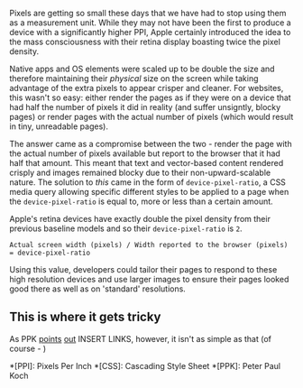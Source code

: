 Pixels are getting so small these days that we have had to stop using them as a measurement unit. While they may not have been the first to produce a device with a significantly higher PPI, Apple certainly introduced the idea to the mass consciousness with their retina display boasting twice the pixel density.

Native apps and OS elements were scaled up to be double the size and therefore maintaining their _physical_ size on the screen while taking advantage of the extra pixels to appear crisper and cleaner. For websites, this wasn't so easy: either render the pages as if they were on a device that had half the number of pixels it did in reality (and suffer unsigntly, blocky pages) or render pages with the actual number of pixels (which would result in tiny, unreadable pages).

The answer came as a compromise between the two - render the page with the actual number of pixels available but report to the browser that it had half that amount. This meant that text and vector-based content rendered crisply and images remained blocky due to their non-upward-scalable nature. The solution to _this_ came in the form of `device-pixel-ratio`, a CSS media query allowing specific different styles to be applied to a page when the `device-pixel-ratio` is equal to, more or less than a certain amount.

Apple's retina devices have exactly double the pixel density from their previous baseline models and so their `device-pixel-ratio` is `2`.

```
Actual screen width (pixels) / Width reported to the browser (pixels) = device-pixel-ratio
```

Using this value, developers could tailor their pages to respond to these high resolution devices and use larger images to ensure their pages looked good there as well as on 'standard' resolutions.


## This is where it gets tricky

As PPK [points]() [out]() INSERT LINKS, however, it isn't as simple as that (of course - )


*[PPI]: Pixels Per Inch
*[CSS]: Cascading Style Sheet
*[PPK]: Peter Paul Koch